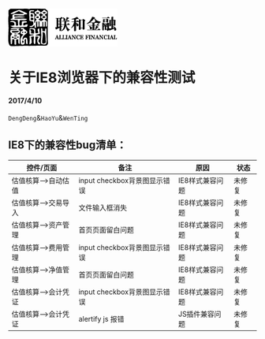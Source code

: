 [![N|Solid](img/safs_logo.png)](https://www.cn-abs.com/Market/MarketSummary.aspx)

# 关于IE8浏览器下的兼容性测试

#### 2017/4/10

`DengDeng`&`HaoYu`&`WenTing`

## IE8下的兼容性bug清单：

| 控件/页面 | 备注 | 原因 | 状态 |
| ------- | ----- | ----- | ---- |
| 估值核算-->自动估值| input checkbox背景图显示错误  | IE8样式兼容问题 | 未修复 |
| 估值核算-->交易导入| 文件输入框消失  | IE8样式兼容问题 | 未修复 |
| 估值核算-->资产管理| 首页页面留白问题  | IE8样式兼容问题 | 未修复 |
| 估值核算-->费用管理| input checkbox背景图显示错误 | IE8样式兼容问题 | 未修复 |
| 估值核算-->净值管理| 首页页面留白问题 | IE8样式兼容问题 | 未修复 |
| 估值核算-->会计凭证| input checkbox背景图显示错误 | IE8样式兼容问题 | 未修复 |
| 估值核算-->会计凭证| alertify js 报错 | JS插件兼容问题 | 未修复 |


